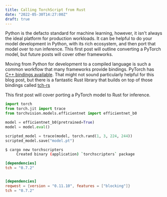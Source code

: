 ```yaml
---
title: Calling TorchScript from Rust
date: "2022-05-30T14:27:00Z"
draft: true
---
```


Python is the defacto standard for machine learning, however, it isn't always the ideal platform for production workloads.
It can be helpful to do your model development in Python, with its rich ecosystem, and then port that model over to run inference.
This first post will outline converting a PyTorch model, but future posts will cover other frameworks.

Moving from Python for development to a compiled language is such a common workflow that many frameworks provide bindings.
PyTorch has [C++ bindings available](https://pytorch.org/cppdocs/installing.html).
That might not sound particularly helpful for this blog post, but there is a fantastic Rust library that builds on top of those bindings called [tch-rs](https://github.com/LaurentMazare/tch-rs)

This first post will cover porting a PyTorch model to Rust for inference.

```python
import torch
from torch.jit import trace
from torchvision.models.efficientnet import efficientnet_b0

model = efficientnet_b0(pretrained=True)
model = model.eval()

scripted_model = trace(model, torch.rand(1, 3, 224, 244))
scripted_model.save("model.pt")
```

```bash
$ cargo new torchscripters
     Created binary (application) `torchscripters` package
```

```toml
[dependencies]
tch = "0.7.2"
```

```rust

```

```toml
[dependencies]
reqwest = {version = "0.11.10", features = ["blocking"]}
tch = "0.7.2"
```
